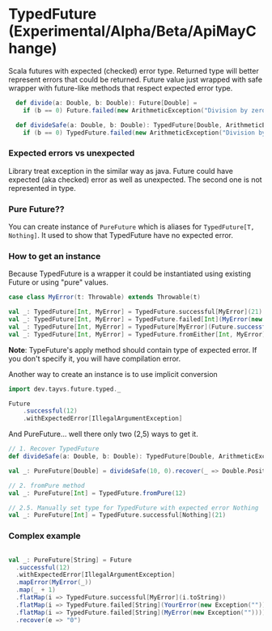 # TypedFuture (Experimental/Alpha/Beta/ApiMayChange)
Scala futures with expected (checked) error type. Returned type will better represent errors that could be returned.
Future value just wrapped with safe wrapper with future-like methods that respect expected error type.


```scala
  def divide(a: Double, b: Double): Future[Double] =
    if (b == 0) Future.failed(new ArithmeticException("Division by zero")) else Future.successful(a / b)

  def divideSafe(a: Double, b: Double): TypedFuture[Double, ArithmeticException] =
    if (b == 0) TypedFuture.failed(new ArithmeticException("Division by zero")) else TypedFuture.successful(a / b)
```

### Expected errors vs unexpected
Library treat exception in the similar way as java. Future could have expected (aka checked) error as well as unexpected.
The second one is not represented in type.

### Pure Future??
You can create instance of `PureFuture` which is aliases for `TypedFuture[T, Nothing]`. It used to show that TypedFuture have no expected error.

### How to get an instance
Because TypedFuture is a wrapper it could be instantiated using existing Future or using "pure" values.

```scala
case class MyError(t: Throwable) extends Throwable(t)

val _: TypedFuture[Int, MyError] = TypedFuture.successful[MyError](21)
val _: TypedFuture[Int, MyError] = TypedFuture.failed[Int](MyError(new Exception()))
val _: TypedFuture[Int, MyError] = TypedFuture[MyError](Future.successful(12)) // Type is required
val _: TypedFuture[Int, MyError] = TypedFuture.fromEither[Int, MyError](Right(12))
```

**Note**: TypeFuture's apply method should contain type of expected error. If you don't specify it, you will have compilation error.

Another way to create an instance is to use implicit conversion

```scala
import dev.tayvs.future.typed._

Future
    .successful(12)
    .withExpectedError[IllegalArgumentException]
```

And PureFuture... well there only two (2,5) ways to get it.

```scala
// 1. Recover TypedFuture
def divideSafe(a: Double, b: Double): TypedFuture[Double, ArithmeticException] = ???

val _: PureFuture[Double] = divideSafe(10, 0).recover(_ => Double.PositiveInfinity)

// 2. fromPure method
val _: PureFuture[Int] = TypedFuture.fromPure(12)

// 2.5. Manually set type for TypedFuture with expected error Nothing
val _: PureFuture[Int] = TypedFuture.successful[Nothing](21)
```

### Complex example

```scala

val _: PureFuture[String] = Future
  .successful(12)                                                           // Future[Int]
  .withExpectedError[IllegalArgumentException]                              // TypedFuture[Int, IllegalArgumentException]
  .mapError(MyError(_))                                                     // TypedFuture[Int, MyError]
  .map(_ + 1)                                                               // TypedFuture[Int, MyError]
  .flatMap(i => TypedFuture.successful[MyError](i.toString))                // TypedFuture[String, MyError]
  .flatMap(i => TypedFuture.failed[String](YourError(new Exception(""))))   // TypedFuture[String, YourError]
  .flatMap(i => TypedFuture.failed[String](MyError(new Exception(""))))     // TypedFuture[String, MyError]
  .recover(e => "0")
```
